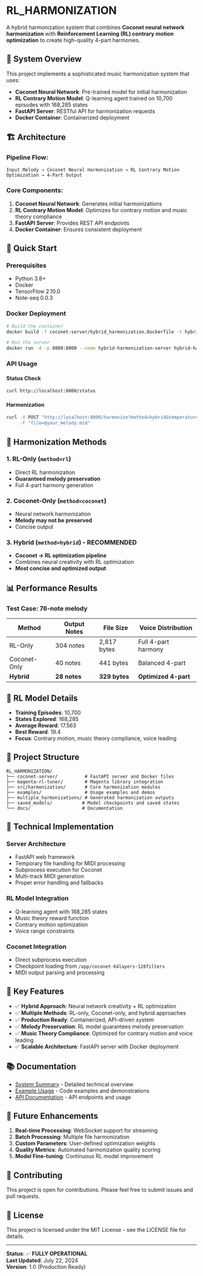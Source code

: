 # RL_HARMONIZATION

A hybrid harmonization system that combines **Coconet neural network harmonization** with **Reinforcement Learning (RL) contrary motion optimization** to create high-quality 4-part harmonies.

## 🎵 **System Overview**

This project implements a sophisticated music harmonization system that uses:

- **Coconet Neural Network**: Pre-trained model for initial harmonization
- **RL Contrary Motion Model**: Q-learning agent trained on 10,700 episodes with 168,285 states
- **FastAPI Server**: RESTful API for harmonization requests
- **Docker Container**: Containerized deployment

## 🏗️ **Architecture**

### **Pipeline Flow:**

```
Input Melody → Coconet Neural Harmonization → RL Contrary Motion Optimization → 4-Part Output
```

### **Core Components:**

1. **Coconet Neural Network**: Generates initial harmonizations
2. **RL Contrary Motion Model**: Optimizes for contrary motion and music theory compliance
3. **FastAPI Server**: Provides REST API endpoints
4. **Docker Container**: Ensures consistent deployment

## 🚀 **Quick Start**

### **Prerequisites**

- Python 3.8+
- Docker
- TensorFlow 2.10.0
- Note-seq 0.0.3

### **Docker Deployment**

```bash
# Build the container
docker build -f coconet-server/hybrid_harmonization.Dockerfile -t hybrid-harmonization-server .

# Run the server
docker run -d -p 8000:8000 --name hybrid-harmonization-server hybrid-harmonization-server
```

### **API Usage**

#### **Status Check**

```bash
curl http://localhost:8000/status
```

#### **Harmonization**

```bash
curl -X POST "http://localhost:8000/harmonize?method=hybrid&temperature=0.8" \
     -F "file=@your_melody.mid"
```

## 🎼 **Harmonization Methods**

### **1. RL-Only (`method=rl`)**

- Direct RL harmonization
- **Guaranteed melody preservation**
- Full 4-part harmony generation

### **2. Coconet-Only (`method=coconet`)**

- Neural network harmonization
- **Melody may not be preserved**
- Concise output

### **3. Hybrid (`method=hybrid`) - RECOMMENDED**

- **Coconet → RL optimization pipeline**
- Combines neural creativity with RL optimization
- **Most concise and optimized output**

## 📊 **Performance Results**

### **Test Case: 76-note melody**

| Method       | Output Notes | File Size     | Voice Distribution   |
| ------------ | ------------ | ------------- | -------------------- |
| RL-Only      | 304 notes    | 2,817 bytes   | Full 4-part harmony  |
| Coconet-Only | 40 notes     | 441 bytes     | Balanced 4-part      |
| **Hybrid**   | **28 notes** | **329 bytes** | **Optimized 4-part** |

## 🤖 **RL Model Details**

- **Training Episodes**: 10,700
- **States Explored**: 168,285
- **Average Reward**: 17.563
- **Best Reward**: 19.4
- **Focus**: Contrary motion, music theory compliance, voice leading

## 📁 **Project Structure**

```
RL_HARMONIZATION/
├── coconet-server/          # FastAPI server and Docker files
├── magenta-rl-tuner/        # Magenta library integration
├── src/harmonization/       # Core harmonization modules
├── examples/                # Usage examples and demos
├── multiple_harmonizations/ # Generated harmonization outputs
├── saved_models/           # Model checkpoints and saved states
└── docs/                   # Documentation
```

## 🔧 **Technical Implementation**

### **Server Architecture**

- FastAPI web framework
- Temporary file handling for MIDI processing
- Subprocess execution for Coconet
- Multi-track MIDI generation
- Proper error handling and fallbacks

### **RL Model Integration**

- Q-learning agent with 168,285 states
- Music theory reward function
- Contrary motion optimization
- Voice range constraints

### **Coconet Integration**

- Direct subprocess execution
- Checkpoint loading from `/app/coconet-64layers-128filters`
- MIDI output parsing and processing

## 🎯 **Key Features**

- ✅ **Hybrid Approach**: Neural network creativity + RL optimization
- ✅ **Multiple Methods**: RL-only, Coconet-only, and hybrid approaches
- ✅ **Production Ready**: Containerized, API-driven system
- ✅ **Melody Preservation**: RL model guarantees melody preservation
- ✅ **Music Theory Compliance**: Optimized for contrary motion and voice leading
- ✅ **Scalable Architecture**: FastAPI server with Docker deployment

## 📚 **Documentation**

- [System Summary](HYBRID_SYSTEM_SUMMARY.md) - Detailed technical overview
- [Example Usage](examples/) - Code examples and demonstrations
- [API Documentation](docs/) - API endpoints and usage

## 🎵 **Future Enhancements**

1. **Real-time Processing**: WebSocket support for streaming
2. **Batch Processing**: Multiple file harmonization
3. **Custom Parameters**: User-defined optimization weights
4. **Quality Metrics**: Automated harmonization quality scoring
5. **Model Fine-tuning**: Continuous RL model improvement

## 🤝 **Contributing**

This project is open for contributions. Please feel free to submit issues and pull requests.

## 📄 **License**

This project is licensed under the MIT License - see the LICENSE file for details.

---

**Status**: ✅ **FULLY OPERATIONAL**  
**Last Updated**: July 22, 2024  
**Version**: 1.0 (Production Ready)
